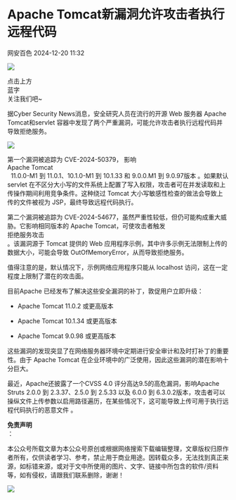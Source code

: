 #  Apache Tomcat新漏洞允许攻击者执行远程代码   
 网安百色   2024-12-20 11:32  
  
![](https://mmbiz.qpic.cn/mmbiz_png/1QIbxKfhZo5lNbibXUkeIxDGJmD2Md5vK9ZGS15PBzhF8gRBMk6V7TXMVsSxyqn3vpLuXTg82nHzLRYicg7QtVJQ/640?wx_fmt=other&from=appmsg&wxfrom=5&wx_lazy=1&wx_co=1&tp=webp "")  
  
点击上方  
蓝字  
关注我们吧~  
  
据Cyber Security News消息，安全研究人员在流行的开源 Web 服务器 Apache Tomcat和servlet 容器中发现了两个严重漏洞，可能允许攻击者执行远程代码并导致拒绝服务。  
  
  
![](https://mmbiz.qpic.cn/mmbiz_jpg/qq5rfBadR3icherY4cPanJaomibfQGLiaY8v6AyRuaXIGicaicQ0qDA1muqfNckzOCgibibzOXBlZhlfPuxutJEwOmKrA/640?wx_fmt=other&from=appmsg&tp=webp&wxfrom=5&wx_lazy=1&wx_co=1 "")  
  
  
第一个漏洞被追踪为 CVE-2024-50379， 影响   
Apache Tomcat  
  11.0.0-M1 到 11.0.1、10.1.0-M1 到 10.1.33 和 9.0.0.M1 到 9.0.97版本 。如果默认 servlet 在不区分大小写的文件系统上配置了写入权限，攻击者可在并发读取和上传操作期间利用竞争条件。这种绕过 Tomcat 大小写敏感性检查的做法会导致上传的文件被视为 JSP，最终导致远程代码执行。  
  
  
第二个漏洞被追踪为 CVE-2024-54677，虽然严重性较低，但仍可能构成重大威胁。它影响相同版本的 Apache Tomcat，可使攻击者触发  
拒绝服务攻击  
。该漏洞源于 Tomcat 提供的 Web 应用程序示例，其中许多示例无法限制上传的数据大小，可能会导致 OutOfMemoryError，从而导致拒绝服务。  
  
值得注意的是，默认情况下，示例网络应用程序只能从 localhost 访问，这在一定程度上限制了潜在的攻击面。  
  
  
目前Apache 已经发布了解决这些安全漏洞的补丁，敦促用户立即升级：  
  
- Apache Tomcat 11.0.2 或更高版本  
  
- Apache Tomcat 10.1.34 或更高版本  
  
- Apache Tomcat 9.0.98 或更高版本  
  
这些漏洞的发现突显了在网络服务器环境中定期进行安全审计和及时打补丁的重要性。由于 Apache Tomcat 在企业环境中的广泛使用，因此这些漏洞的潜在影响十分巨大。  
  
  
最近，Apache还披露了一个CVSS 4.0 评分高达9.5的高危漏洞，影响Apache Struts 2.0.0 到 2.3.37、2.5.0 到 2.5.33 以及 6.0.0 到 6.3.0.2版本，攻击者可以操纵文件上传参数以启用路径遍历，在某些情况下，这可能导致上传可用于执行远程代码执行的恶意文件 。  
  
**免责声明**  
：  
  
本公众号所载文章为本公众号原创或根据网络搜索下载编辑整理，文章版权归原作者所有，仅供读者学习、参考，禁止用于商业用途。因转载众多，无法找到真正来源，如标错来源，或对于文中所使用的图片、文字、链接中所包含的软件/资料等，如有侵权，请跟我们联系删除，谢谢！  
  
![](https://mmbiz.qpic.cn/mmbiz_jpg/1QIbxKfhZo5lNbibXUkeIxDGJmD2Md5vKicbNtIkdNvibicL87FjAOqGicuxcgBuRjjolLcGDOnfhMdykXibWuH6DV1g/640?wx_fmt=other&from=appmsg&wxfrom=5&wx_lazy=1&wx_co=1&tp=webp "")  
  
  
  
